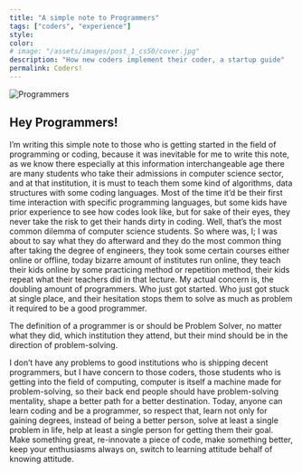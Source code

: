 ```yaml
---
title: "A simple note to Programmers"
tags: ["coders", "experience"]
style:
color:
# image: "/assets/images/post_1_cs50/cover.jpg"
description: "How new coders implement their coder, a startup guide"
permalink: Coders!
---
```


![Programmers]({{site.baseurl}}/assets/images/note/laptops.jpg)

## Hey Programmers!

I’m writing this simple note to those who is getting started in the field of programming or coding, because it was inevitable for me to write this note, as we know there especially at this information interchangeable age there are many students who take their admissions in computer science sector, and at that institution, it is must to teach them some kind of algorithms, data structures with some coding languages. Most of the time it’d be their first time interaction with specific programming languages, but some kids have prior experience to see how codes look like, but for sake of their eyes, they never take the risk to get their hands dirty in coding. Well, that’s the most common dilemma of computer science students. 
So where was, I; I was about to say what they do afterward and they do the most common thing after taking the degree of engineers, they took some certain courses either online or offline, today bizarre amount of institutes run online, they teach their kids online by some practicing method or repetition method, their kids repeat what their teachers did in that lecture. My actual concern is, the doubling amount of programmers. Who just got started. Who just got stuck at single place, and their hesitation stops them to solve as much as problem it required to be a good programmer.

The definition of a programmer is or should be Problem Solver, no matter what they did, which institution they attend, but their mind should be in the direction of problem-solving. 

I don’t have any problems to good institutions who is shipping decent programmers, but I have concern to those coders, those students who is getting into the field of computing, computer is itself a machine made for problem-solving, so their back end people should have problem-solving mentality, shape a better path for a better destination. Today, anyone can learn coding and be a programmer, so respect that, learn not only for gaining degrees, instead of being a better person, solve at least a single problem in life, help at least a single person for getting them their goal. Make something great, re-innovate a piece of code, make something better, keep your enthusiasms always on, switch to learning attitude behalf of knowing attitude.